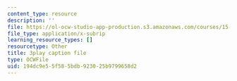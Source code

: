 ```yaml
---
content_type: resource
description: ''
file: https://ol-ocw-studio-app-production.s3.amazonaws.com/courses/15-s21-nuts-and-bolts-of-business-plans-january-iap-2014/194dc9e55f585bdb923025b9799658d2_ZcPNcoTbkIU.vtt
file_type: application/x-subrip
learning_resource_types: []
resourcetype: Other
title: 3play caption file
type: OCWFile
uid: 194dc9e5-5f58-5bdb-9230-25b9799658d2
---
```

